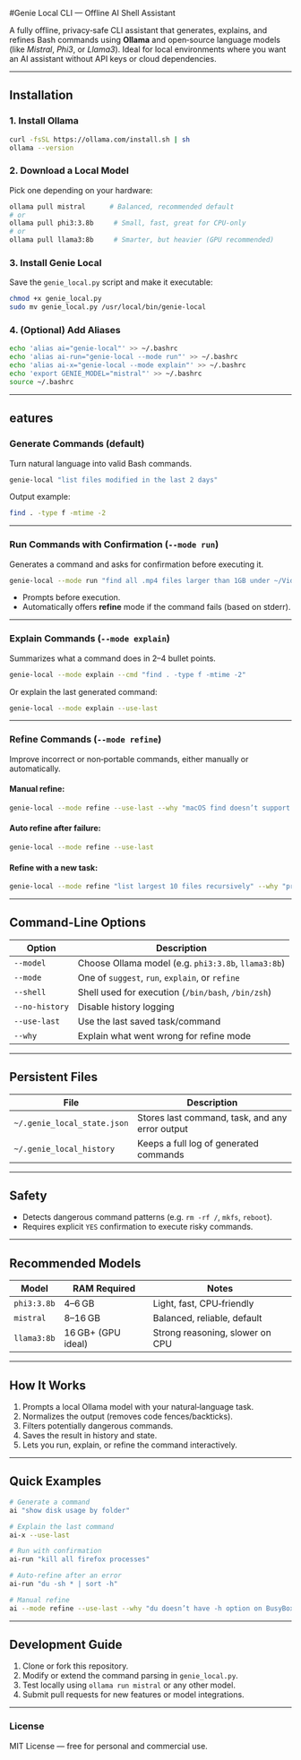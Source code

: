 #Genie Local CLI — Offline AI Shell Assistant

A fully offline, privacy‑safe CLI assistant that generates, explains, and refines Bash commands using **Ollama** and open‑source language models (like *Mistral*, *Phi3*, or *Llama3*). Ideal for local environments where you want an AI assistant without API keys or cloud dependencies.

---

## Installation

### 1. Install Ollama

```bash
curl -fsSL https://ollama.com/install.sh | sh
ollama --version
```

### 2. Download a Local Model

Pick one depending on your hardware:

```bash
ollama pull mistral      # Balanced, recommended default
# or
ollama pull phi3:3.8b     # Small, fast, great for CPU-only
# or
ollama pull llama3:8b     # Smarter, but heavier (GPU recommended)
```

### 3. Install Genie Local

Save the `genie_local.py` script and make it executable:

```bash
chmod +x genie_local.py
sudo mv genie_local.py /usr/local/bin/genie-local
```

### 4. (Optional) Add Aliases

```bash
echo 'alias ai="genie-local"' >> ~/.bashrc
echo 'alias ai-run="genie-local --mode run"' >> ~/.bashrc
echo 'alias ai-x="genie-local --mode explain"' >> ~/.bashrc
echo 'export GENIE_MODEL="mistral"' >> ~/.bashrc
source ~/.bashrc
```

---

## eatures

### Generate Commands (default)

Turn natural language into valid Bash commands.

```bash
genie-local "list files modified in the last 2 days"
```

Output example:

```bash
find . -type f -mtime -2
```

---

### Run Commands with Confirmation (`--mode run`)

Generates a command and asks for confirmation before executing it.

```bash
genie-local --mode run "find all .mp4 files larger than 1GB under ~/Videos"
```

* Prompts before execution.
* Automatically offers **refine** mode if the command fails (based on stderr).

---

### Explain Commands (`--mode explain`)

Summarizes what a command does in 2–4 bullet points.

```bash
genie-local --mode explain --cmd "find . -type f -mtime -2"
```

Or explain the last generated command:

```bash
genie-local --mode explain --use-last
```

---

### Refine Commands (`--mode refine`)

Improve incorrect or non‑portable commands, either manually or automatically.

#### Manual refine:

```bash
genie-local --mode refine --use-last --why "macOS find doesn’t support -printf; use -exec stat instead"
```

#### Auto refine after failure:

```bash
genie-local --mode refine --use-last
```

#### Refine with a new task:

```bash
genie-local --mode refine "list largest 10 files recursively" --why "previous command didn’t sort by size"
```

---

## Command-Line Options

| Option         | Description                                         |
| -------------- | --------------------------------------------------- |
| `--model`      | Choose Ollama model (e.g. `phi3:3.8b`, `llama3:8b`) |
| `--mode`       | One of `suggest`, `run`, `explain`, or `refine`     |
| `--shell`      | Shell used for execution (`/bin/bash`, `/bin/zsh`)  |
| `--no-history` | Disable history logging                             |
| `--use-last`   | Use the last saved task/command                     |
| `--why`        | Explain what went wrong for refine mode             |

---

## Persistent Files

| File                        | Description                                     |
| --------------------------- | ----------------------------------------------- |
| `~/.genie_local_state.json` | Stores last command, task, and any error output |
| `~/.genie_local_history`    | Keeps a full log of generated commands          |

---

## Safety

* Detects dangerous command patterns (e.g. `rm -rf /`, `mkfs`, `reboot`).
* Requires explicit `YES` confirmation to execute risky commands.

---

## Recommended Models

| Model       | RAM Required       | Notes                           |
| ----------- | ------------------ | ------------------------------- |
| `phi3:3.8b` | 4–6 GB             | Light, fast, CPU‑friendly       |
| `mistral`   | 8–16 GB            | Balanced, reliable, default     |
| `llama3:8b` | 16 GB+ (GPU ideal) | Strong reasoning, slower on CPU |

---

## How It Works

1. Prompts a local Ollama model with your natural‑language task.
2. Normalizes the output (removes code fences/backticks).
3. Filters potentially dangerous commands.
4. Saves the result in history and state.
5. Lets you run, explain, or refine the command interactively.

---

## Quick Examples

```bash
# Generate a command
ai "show disk usage by folder"

# Explain the last command
ai-x --use-last

# Run with confirmation
ai-run "kill all firefox processes"

# Auto-refine after an error
ai-run "du -sh * | sort -h"

# Manual refine
ai --mode refine --use-last --why "du doesn’t have -h option on BusyBox"
```

---

## Development Guide

1. Clone or fork this repository.
2. Modify or extend the command parsing in `genie_local.py`.
3. Test locally using `ollama run mistral` or any other model.
4. Submit pull requests for new features or model integrations.

---

### License

MIT License — free for personal and commercial use.

